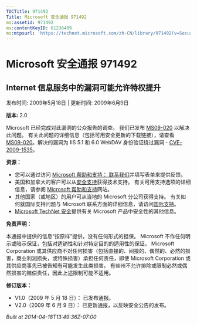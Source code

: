 ```yaml
---
TOCTitle: 971492
Title: Microsoft 安全通报 971492
ms:assetid: 971492
ms:contentKeyID: 61236409
ms:mtpsurl: 'https://technet.microsoft.com/zh-CN/library/971492(v=Security.10)'
---
```




Microsoft 安全通报 971492
=========================

Internet 信息服务中的漏洞可能允许特权提升
-----------------------------------------

发布时间: 2009年5月18日 | 更新时间: 2009年6月9日

**版本:** 2.0

Microsoft 已经完成对此漏洞的公众报告的调查。 我们已发布 [MS09-020](https://go.microsoft.com/fwlink/?linkid=150568) 以解决此问题。 有关此问题的详细信息（包括可用安全更新的下载链接），请查看 [MS09-020](https://go.microsoft.com/fwlink/?linkid=150568)。解决的漏洞为 IIS 5.1 和 6.0 WebDAV 身份验证绕过漏洞 - [CVE-2009-1535](https://www.cve.mitre.org/cgi-bin/cvename.cgi?name=cve-2009-1535)。

**资源：**

-   您可以通过访问 [Microsoft 帮助和支持： 联系我们](https://support.microsoft.com/common/survey.aspx?scid=sw;en;1257&amp;showpage=1&amp;ws=technet&amp;sd=tech)并填写表单来提供反馈。
-   美国和加拿大的客户可以从[安全支持](https://go.microsoft.com/fwlink/?linkid=21131)获得技术支持。 有关可用支持选项的详细信息，请参阅 [Microsoft 帮助和支持](https://support.microsoft.com/default.aspx?ln=zh-cn)网站。
-   其他国家（或地区）的用户可从当地的 Microsoft 分公司获得支持。 有关如何就国际支持问题与 Microsoft 联系方面的详细信息，请访问[国际支持](https://go.microsoft.com/fwlink/?linkid=21155)。
-   [Microsoft TechNet 安全](https://go.microsoft.com/fwlink/?linkid=21132)提供有关 Microsoft 产品中安全性的其他信息。

**免责声明：**

本通报中提供的信息“按原样”提供，没有任何形式的担保。 Microsoft 不作任何明示或暗示保证，包括对适销性和针对特定目的的适用性的保证。 Microsoft Corporation 或其供应商不对任何损害（包括直接的、间接的、偶然的、必然的损害，商业利润损失，或特殊损害）承担任何责任，即使 Microsoft Corporation 或其供应商事先已被告知有可能发生此类损害。 有些州不允许排除或限制必然或偶然损害的赔偿责任，因此上述限制可能不适用。

**修订版本：**

-   V1.0（2009 年 5 月 18 日）： 已发布通报。
-   V2.0（2009 年 6 月 9 日）： 已更新通报，以反映安全公告的发布。

*Built at 2014-04-18T13:49:36Z-07:00*
